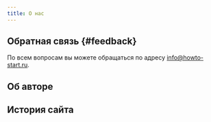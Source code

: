 ```yaml
---
title: О нас
---
```


## Обратная связь {#feedback}

По всем вопросам вы можете обращаться по адресу
[info@howto-start.ru](mailto:info@howto-start.ru).

## Об авторе

## История сайта
